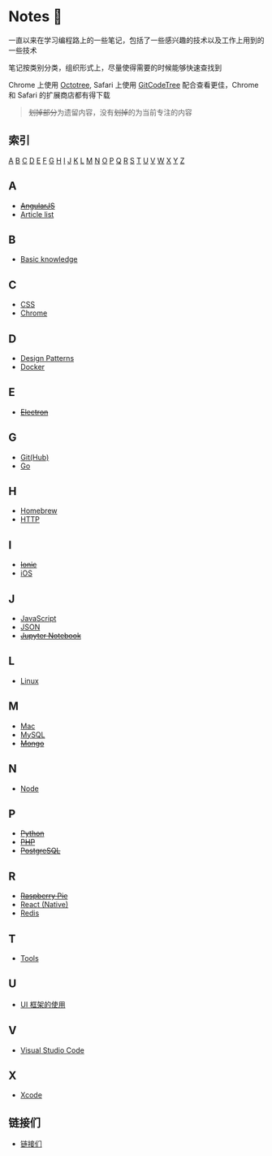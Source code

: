 # Notes 📒

一直以来在学习编程路上的一些笔记，包括了一些感兴趣的技术以及工作上用到的一些技术

笔记按类别分类，组织形式上，尽量使得需要的时候能够快速查找到

Chrome 上使用 [Octotree](https://chrome.google.com/webstore/detail/octotree/bkhaagjahfmjljalopjnoealnfndnagc?hl=en-US), Safari 上使用 [GitCodeTree](https://safari-extensions.apple.com/details/?id=com.buunguyen.gitcodetree-M3VJH5E8GQ) 配合查看更佳，Chrome 和 Safari 的扩展商店都有得下载

> ~~划掉部分~~为遗留内容，没有~~划掉~~的为当前专注的内容

## 索引

[A](#a)  [B](#b)  [C](#c)  [D](#d)  [E](#e)  [F](#f)  [G](#g)  [H](#h)  [I](#i)  [J](#j)  [K](#k)  [L](#l)  [M](#m)  [N](#n)  [O](#o)  [P](#p)  [Q](#q)  [R](#r)  [S](#s)  [T](#t)  [U](#u)  [V](#v)  [W](#w)  [X](#x)  [Y](#y)  [Z](#z)

## A

- ~~[AngularJS](https://github.com/Monsoir/Notes/blob/master/AngularJS/Best%20Practice.md)~~
- [Article list](./Articles/Index.md)

## B

- [Basic knowledge](./Basic%20knowledge/Index.md)

## C

- [CSS](./CSS/index.md)
- [Chrome](./Chrome/Index.md)

## D

- [Design Patterns](./Design%20Patterns/index.md)
- [Docker](./Docker/Docker%20base%20usages.md)


## E

- ~~[Electron](./Electron/Index.md)~~

## G

- [Git(Hub)](./Git(Hub)/index.md)
- [Go](./Go/index.md)

## H

- [Homebrew](./Homebrew/Index.md)
- [HTTP](./HTTP/Index.md)

## I

- ~~[Ionic](./ionic/index.md)~~
- [iOS](./iOS/index.md)

## J

- [JavaScript](./JavaScript/Index.md)
- [JSON](./JSON/JSON.md)
- ~~[Jupyter Notebook](./Jupyter/index.md)~~

## L

- [Linux](./Linux/index.md)

## M

- [Mac](./Mac/index.md)
- [MySQL](./MySQL/Index.md)
- ~~[Mongo](./Mongo/index.md)~~

## N

- [Node](./Node/index.md)

## P

- ~~[Python](./Python/index.md)~~
- ~~[PHP](./PHP/index.md)~~
- ~~[PostgreSQL](./PostgreSQL/index.md)~~

## R

- ~~[Raspberry Pie](./RaspberryPie/index.md)~~
- [React (Native)](./React/Index.md)
- [Redis](./Redis/index.md)

## T

- [Tools](./Tools/Index.md)

## U

- [UI 框架的使用](./ui-framework-usage/index.md)

## V

- [Visual Studio Code](./Visual%20Studio%20Code/Index.md)

## X

- [Xcode](./Xcode/Xcode.md)

## 链接们

- [链接们](./Links/index.md)









